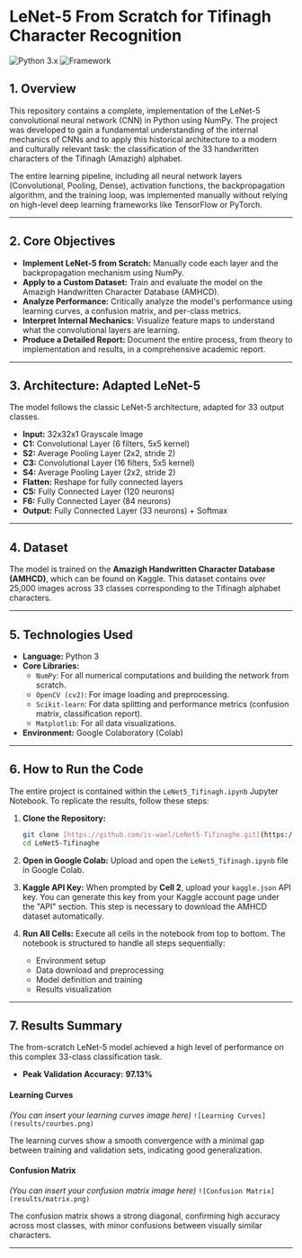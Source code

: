 # LeNet-5 From Scratch for Tifinagh Character Recognition

![Python 3.x](https://img.shields.io/badge/Python-3.x-blue.svg)
![Framework](https://img.shields.io/badge/Framework-NumPy%20(From%20Scratch)-orange.svg)


## 1. Overview

This repository contains a complete, implementation of the LeNet-5 convolutional neural network (CNN) in Python using NumPy. The project was developed to gain a fundamental understanding of the internal mechanics of CNNs and to apply this historical architecture to a modern and culturally relevant task: the classification of the 33 handwritten characters of the Tifinagh (Amazigh) alphabet.

The entire learning pipeline, including all neural network layers (Convolutional, Pooling, Dense), activation functions, the backpropagation algorithm, and the training loop, was implemented manually without relying on high-level deep learning frameworks like TensorFlow or PyTorch.

---

## 2. Core Objectives

-   **Implement LeNet-5 from Scratch:** Manually code each layer and the backpropagation mechanism using NumPy.
-   **Apply to a Custom Dataset:** Train and evaluate the model on the Amazigh Handwritten Character Database (AMHCD).
-   **Analyze Performance:** Critically analyze the model's performance using learning curves, a confusion matrix, and per-class metrics.
-   **Interpret Internal Mechanics:** Visualize feature maps to understand what the convolutional layers are learning.
-   **Produce a Detailed Report:** Document the entire process, from theory to implementation and results, in a comprehensive academic report.

---

## 3. Architecture: Adapted LeNet-5

The model follows the classic LeNet-5 architecture, adapted for 33 output classes.

-   **Input:** 32x32x1 Grayscale Image
-   **C1:** Convolutional Layer (6 filters, 5x5 kernel)
-   **S2:** Average Pooling Layer (2x2, stride 2)
-   **C3:** Convolutional Layer (16 filters, 5x5 kernel)
-   **S4:** Average Pooling Layer (2x2, stride 2)
-   **Flatten:** Reshape for fully connected layers
-   **C5:** Fully Connected Layer (120 neurons)
-   **F6:** Fully Connected Layer (84 neurons)
-   **Output:** Fully Connected Layer (33 neurons) + Softmax

---

## 4. Dataset

The model is trained on the **Amazigh Handwritten Character Database (AMHCD)**, which can be found on Kaggle. This dataset contains over 25,000 images across 33 classes corresponding to the Tifinagh alphabet characters.

---

## 5. Technologies Used

-   **Language:** Python 3
-   **Core Libraries:**
    -   `NumPy`: For all numerical computations and building the network from scratch.
    -   `OpenCV (cv2)`: For image loading and preprocessing.
    -   `Scikit-learn`: For data splitting and performance metrics (confusion matrix, classification report).
    -   `Matplotlib`: For all data visualizations.
-   **Environment:** Google Colaboratory (Colab)

---

## 6. How to Run the Code

The entire project is contained within the `LeNet5_Tifinagh.ipynb` Jupyter Notebook. To replicate the results, follow these steps:

1.  **Clone the Repository:**
    ```bash
    git clone [https://github.com/is-wael/LeNet5-Tifinaghe.git](https://github.com/is-wael/LeNet5-Tifinaghe.git)
    cd LeNet5-Tifinaghe
    ```

2.  **Open in Google Colab:** Upload and open the `LeNet5_Tifinagh.ipynb` file in Google Colab.

3.  **Kaggle API Key:** When prompted by **Cell 2**, upload your `kaggle.json` API key. You can generate this key from your Kaggle account page under the "API" section. This step is necessary to download the AMHCD dataset automatically.

4.  **Run All Cells:** Execute all cells in the notebook from top to bottom. The notebook is structured to handle all steps sequentially:
    -   Environment setup
    -   Data download and preprocessing
    -   Model definition and training
    -   Results visualization

---

## 7. Results Summary

The from-scratch LeNet-5 model achieved a high level of performance on this complex 33-class classification task.

-   **Peak Validation Accuracy:** **97.13%**

#### Learning Curves
*(You can insert your learning curves image here)*
`![Learning Curves](results/courbes.png)`

The learning curves show a smooth convergence with a minimal gap between training and validation sets, indicating good generalization.

#### Confusion Matrix
*(You can insert your confusion matrix image here)*
`![Confusion Matrix](results/matrix.png)`

The confusion matrix shows a strong diagonal, confirming high accuracy across most classes, with minor confusions between visually similar characters.

---

